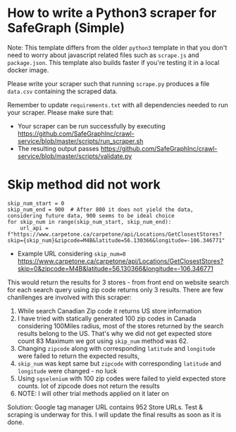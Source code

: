 # How to write a Python3 scraper for SafeGraph (Simple)

Note: This template differs from the older `python3` template in that you don't need to worry about javascript related files such as `scrape.js` and `package.json`. This template also builds faster if you're testing it in a local docker image.

Please write your scraper such that running `scrape.py` produces a file `data.csv` containing the scraped data.

Remember to update `requirements.txt` with all dependencies needed to run your scraper. 
Please make sure that:
* Your scraper can be run successfully by executing https://github.com/SafeGraphInc/crawl-service/blob/master/scripts/run_scraper.sh 
* The resulting output passes https://github.com/SafeGraphInc/crawl-service/blob/master/scripts/validate.py

# Skip method did not work

```
skip_num_start = 0
skip_num_end = 900  # After 800 it does not yield the data, considering future data, 900 seems to be ideal choice
for skip_num in range(skip_num_start, skip_num_end):
    url_api = f"https://www.carpetone.ca/carpetone/api/Locations/GetClosestStores?skip={skip_num}&zipcode=M4B&latitude=56.130366&longitude=-106.346771"
```

- Example URL considering `skip_num=0`
https://www.carpetone.ca/carpetone/api/Locations/GetClosestStores?skip=0&zipcode=M4B&latitude=56.130366&longitude=-106.346771

This would return the results for 3 stores - from front end on website search for each search query using zip code returns only 3 results. There are few chanllenges are involved with this scraper:

1) While search Canadian Zip code it returns US store information
2) I have tried with statically generated 100 zip codes in Canada considering 100Miles radius, most of the stores returned by the search results belong to the US. That's why we did not get expected store count 83 
Maximum we got using `skip_num`  method was 62. 
3) Changing `zipcode` along with corresponding `latitude` and `longitude` were failed to return the expected results, 
4) `skip_num` was kept same but `zipcode` with corresponding `latitude` and `longitude` were changed - no luck 
5) Using `sgselenium` with 100 zip codes were failed to yield expected store counts. lot of zipcode does not return the results
6) NOTE: I will other trial methods applied on it later on 

Solution: 
Google tag manager URL contains 952 Store URLs. 
Test & scraping is underway for this. I will update the final results as soon as it is done. 